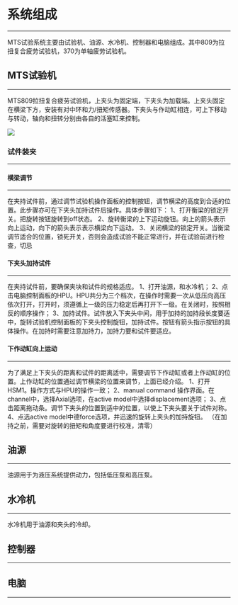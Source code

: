# 系统组成

---

MTS试验系统主要由试验机、油源、水冷机、控制器和电脑组成。其中809为拉扭复合疲劳试验机，370为单轴疲劳试验机。

## MTS试验机

---

MTS809拉扭复合疲劳试验机，上夹头为固定端，下夹头为加载端。上夹头固定在横梁下方，安装有对中环和力/扭矩传感器。下夹头与作动缸相连，可上下移动与转动，轴向和扭转分别由各自的活塞缸来控制。

![](/assets/MTS809.jpg)

### 试件装夹

---

#### 横梁调节

---
在夹持试件前，通过调节试验机操作面板的控制按钮，调节横梁的高度到合适的位置。此步骤亦可在下夹头加持试件后操作。具体步骤如下：
1、打开衡梁的锁定开关。把旋转按钮旋转到off状态。
2、旋转衡梁的上下运动旋钮。向上的箭头表示向上运动，向下的箭头表示表示横梁向下运动。
3、关闭横梁的锁定开关。当衡梁调节适合的位置，锁死开关，否则会造成试验不能正常进行，并在试验前进行检查，切忌

#### 下夹头加持试件

---
在夹持试件前，要确保夹块和试件的规格适应。
1、打开油源，和水冷机；
2、点击电脑控制面板的HPU。HPU共分为三个档次，在操作时需要一次从低压向高压依次打开，打开时，须遵循上一级的压力稳定后再打开下一级。在关闭时，按照相反的顺序操作；
3、加持试件。试件放入下夹头中间，用于加持的加持段长度要适中，旋转试验机控制面板的下夹头控制旋钮，加持试件。按钮有箭头指示按钮的具体操作。在加持时需要注意加持力，加持力要和试件要适应。

#### 下作动缸向上运动

---
为了满足上下夹头的距离和试件的距离适中，需要调节下作动缸或者上作动缸的位置。上作动缸的位置通过调节横梁的位置来调节，上面已经介绍。
1、打开HSM1。操作方式与HPU的操作一致；
2、manual command 操作界面。在channel中，选择Axial选项，在active model中选择displacement选项；
3、点击距离拖动条。调节下夹头的位置到适中的位置，以使上下夹头要关于试件对称。
4、点选active model中德force选项，并迅速的旋转上夹头的加持旋钮。
（在加持之前，需要对旋转的扭矩和角度要进行校准，清零）

## 油源

---

油源用于为液压系统提供动力，包括低压泵和高压泵。

## 水冷机

---

水冷机用于油源和夹头的冷却。

## 控制器

---

## 电脑

---



